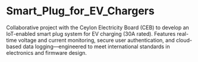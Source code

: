 # Smart_Plug_for_EV_Chargers
Collaborative project with the Ceylon Electricity Board (CEB) to develop an IoT-enabled smart plug system for EV charging (30A rated). Features real-time voltage and current monitoring, secure user authentication, and cloud-based data logging—engineered to meet international standards in electronics and firmware design.
